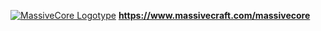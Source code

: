 <a href="https://www.massivecraft.com/massivecore">![MassiveCore Logotype](https://www.massivecraft.com/wp-content/uploads/2012/11/massivecraft-logotype-plugin-massivecore-2000.jpg)</a>
<b>https://www.massivecraft.com/massivecore</b>
